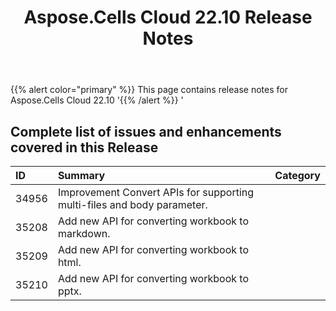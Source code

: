 ﻿---
title: Aspose.Cells Cloud  22.10 Release Notes
second_title: Aspose.Cells Cloud Documen
type: docs
url: /ar/aspose-cells-cloud-22-10-release-notes/
description: Aspose.Cells Cloud supports Excel to create, convert, merge, split, protected, inner object operation, and so on
weight: 12
---
{{% alert color="primary" %}} 
This page contains release notes for Aspose.Cells Cloud 22.10
'{{% /alert %}} '
## **Complete list of issues and enhancements covered in this Release**

|**ID**|**Summary**|**Category**|
|:- |:- |:- |
|34956 |Improvement Convert APIs for supporting multi-files and body parameter. |
|35208 |Add new API for converting workbook to markdown. |
|35209 |Add new API for converting workbook to html. |
|35210 |Add new API for converting workbook to pptx. |
